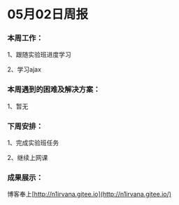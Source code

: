 # 05月02日周报

### 本周工作：

1、跟随实验班进度学习

2、学习ajax

### 本周遇到的困难及解决方案：

1、暂无

### 下周安排：

1、完成实验班任务

2、继续上网课

### 成果展示：

博客奉上[http://n1irvana.gitee.io](http://n1irvana.gitee.io/)